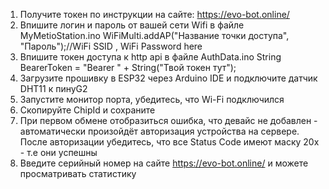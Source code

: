 1. Получите токен по инструкции на сайте: https://evo-bot.online/ 
2. Впишите логин и пароль от вашей сети Wifi в файле MyMetioStation.ino  WiFiMulti.addAP("Название точки доступа", "Пароль");//WiFi SSID , WiFi Password here  
3. Впишите токен доступа к http api в файле AuthData.ino  String BearerToken = "Bearer " + String("Твой токен тут");  
4. Загрузите прошивку в ESP32 через Arduino IDE и подключите датчик DHT11 к пинуG2 
5. Запустите монитор порта, убедитесь, что Wi-Fi подключился 
6. Скопируйте ChipId и сохраните 
8. При первом обмене отобразиться ошибка, что девайс не добавлен - автоматически произойдёт авторизация устройства на сервере. После авторизации убедитесь, что все Status Code имеют маску 20x - т.е они успешны 
9. Введите серийный номер на сайте https://evo-bot.online/  и можете просматривать статистику

